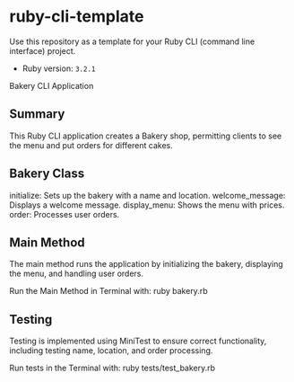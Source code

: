 # ruby-cli-template

Use this repository as a template for your Ruby CLI (command line interface) project.

- Ruby version: `3.2.1`

Bakery CLI Application

## Summary
This Ruby CLI application creates a Bakery shop, permitting clients to see the menu and put orders for different cakes.

## Bakery Class
initialize: Sets up the bakery with a name and location.
welcome_message: Displays a welcome message.
display_menu: Shows the menu with prices.
order: Processes user orders.

## Main Method
The main method runs the application by initializing the bakery, displaying the menu, and handling user orders.

Run the Main Method in Terminal with:
ruby bakery.rb

## Testing
Testing is implemented using MiniTest to ensure correct functionality, including testing name, location, and order processing.

Run tests in the Terminal with:
ruby tests/test_bakery.rb
